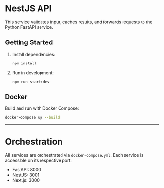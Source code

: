 # NestJS API

This service validates input, caches results, and forwards requests to the Python FastAPI service.

## Getting Started

1. Install dependencies:
   ```bash
   npm install
   ```
2. Run in development:
   ```bash
   npm run start:dev
   ```

## Docker

Build and run with Docker Compose:
```bash
docker-compose up --build
```

---

# Orchestration

All services are orchestrated via `docker-compose.yml`. Each service is accessible on its respective port:
- FastAPI: 8000
- NestJS: 3001
- Next.js: 3000
